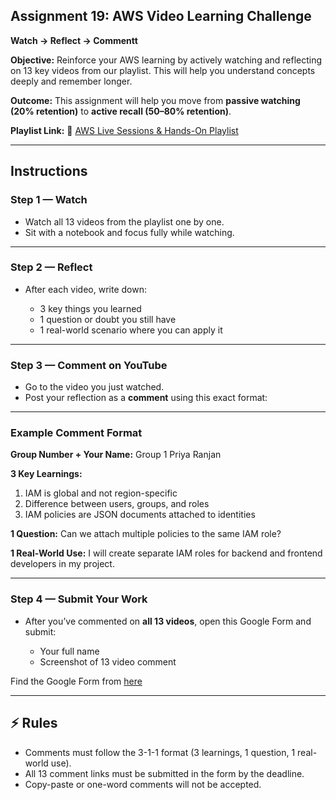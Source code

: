 ## Assignment 19: AWS Video Learning Challenge

**Watch → Reflect → Commentt** 

**Objective:**
Reinforce your AWS learning by actively watching and reflecting on 13 key videos from our playlist. This will help you understand concepts deeply and remember longer.

**Outcome:** This assignment will help you move from **passive watching (20% retention)** to **active recall (50–80% retention)**.

**Playlist Link:**
🔗 [AWS Live Sessions & Hands-On Playlist](https://www.youtube.com/playlist?list=PLVOdqXbCs7bXTSCuuCmyck7ShTY5OevQn)

---

## Instructions

### Step 1 — Watch

* Watch all 13 videos from the playlist one by one.
* Sit with a notebook and focus fully while watching.

---

### Step 2 — Reflect

* After each video, write down:

  * 3 key things you learned
  * 1 question or doubt you still have
  * 1 real-world scenario where you can apply it

---

### Step 3 — Comment on YouTube

* Go to the video you just watched.
* Post your reflection as a **comment** using this exact format:

---

### Example Comment Format

**Group Number + Your Name:** Group 1 Priya Ranjan

**3 Key Learnings:**

1. IAM is global and not region-specific
2. Difference between users, groups, and roles
3. IAM policies are JSON documents attached to identities

**1 Question:**
Can we attach multiple policies to the same IAM role?

**1 Real-World Use:**
I will create separate IAM roles for backend and frontend developers in my project.

---

### Step 4 — Submit Your Work

* After you’ve commented on **all 13 videos**, open this Google Form and submit:

  * Your full name
  * Screenshot of 13 video comment

Find the Google Form from [here](https://docs.google.com/spreadsheets/d/1Y3d0Wvil2wDRQK3ANS9WqkQYMviQb0fHHfftEiPwtXQ/edit?gid=0#gid=0)

---

## ⚡ Rules

* Comments must follow the 3-1-1 format (3 learnings, 1 question, 1 real-world use).
* All 13 comment links must be submitted in the form by the deadline.
* Copy-paste or one-word comments will not be accepted.
